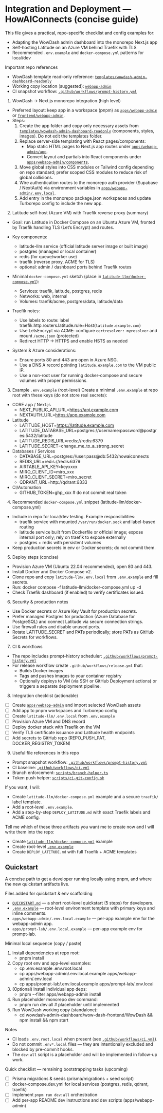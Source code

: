 # Integration and Deployment — HowAIConnects (concise guide)

This file gives a practical, repo-specific checklist and config examples for:
- Adapting the WowDash admin dashboard into the monorepo Next.js app
- Self-hosting Latitude on an Azure VM behind Traefik with TLS
- Recommended `.env.example` and `docker-compose.yml` patterns for local/dev

Important repo references
- WowDash template read-only reference: [`templates/wowdash-admin-dashboard-readonly`](templates/wowdash-admin-dashboard-readonly:1)
- Working copy location (suggested): [`webapp-admin`](webapp-admin:1)
- CI snapshot workflow: [`.github/workflows/prompt-history.yml`](.github/workflows/prompt-history.yml:1)

1) WowDash -> Next.js monorepo integration (high level)
- Preferred layout: keep app in a workspace (pnpm) as [`apps/webapp-admin`](apps/webapp-admin:1) or [`frontend/webapp-admin`](frontend/webapp-admin:1).
- Steps:
  1. Create the app folder and copy only necessary assets from [`templates/wowdash-admin-dashboard-readonly`](templates/wowdash-admin-dashboard-readonly:1) (components, styles, images). Do not edit the templates folder.
  2. Replace server-side templating with React pages/components:
     - Map static HTML pages to Next.js app routes under [`apps/webapp-admin/app`](apps/webapp-admin/app:1).
     - Convert layout and partials into React components under [`apps/webapp-admin/components`](apps/webapp-admin/components:1).
  3. Move global styles into CSS modules or Tailwind config depending on repo standard; prefer scoped CSS modules to reduce risk of global collisions.
  4. Wire authentication routes to the monorepo auth provider (Supabase / NextAuth) via environment variables in [`apps/webapp-admin/.env.local`](apps/webapp-admin/.env.local:1).
  5. Add entry in the monorepo package.json workspaces and update Turborepo config to include the new app.

2) Latitude self-host (Azure VM) with Traefik reverse proxy (summary)
- Goal: run Latitude in Docker Compose on an Ubuntu Azure VM, fronted by Traefik handling TLS (Let’s Encrypt) and routes.
- Key components:
  - latitude-llm service (official latitude server image or built image)
  - postgres (managed or local container)
  - redis (for queue/worker use)
  - traefik (reverse proxy, ACME for TLS)
  - optional: admin / dashboard ports behind Traefik routes

- Minimal `docker-compose.yml` sketch (place in [`latitude-llm/docker-compose.yml`](latitude-llm/docker-compose.yml:1)):
  - Services: traefik, latitude, postgres, redis
  - Networks: web, internal
  - Volumes: traefik/acme, postgres/data, latitude/data

- Traefik notes:
  - Use labels to route: label traefik.http.routers.latitude.rule=Host(`latitude.example.com`)
  - Use LetsEncrypt via ACME: configure `certresolver: myresolver` and mount `/acme.json` (protected)
  - Redirect HTTP -> HTTPS and enable HSTS as needed

- System & Azure considerations:
  - Ensure ports 80 and 443 are open in Azure NSG.
  - Use a DNS A record pointing `latitude.example.com` to the VM public IP.
  - Use a non-root user for running docker-compose and secure volumes with proper permissions.

3) Example `.env.example` (root-level)
Create a minimal `.env.example` at repo root with these keys (do not store real secrets):
- CORE app / Next.js
  - NEXT_PUBLIC_API_URL=https://api.example.com
  - NEXTAUTH_URL=https://app.example.com
- Latitude
  - LATITUDE_HOST=https://latitude.example.com
  - LATITUDE_DATABASE_URL=postgres://username:password@postgres:5432/latitude
  - LATITUDE_REDIS_URL=redis://redis:6379
  - LATITUDE_SECRET=change_me_to_a_strong_secret
- Databases / Services
  - DATABASE_URL=postgres://user:pass@db:5432/howaiconnects
  - REDIS_URL=redis://redis:6379
  - AIRTABLE_API_KEY=keyxxxx
  - MIRO_CLIENT_ID=miro_xxx
  - MIRO_CLIENT_SECRET=miro_secret
  - QDRANT_URL=http://qdrant:6333
- CI/Automation
  - GITHUB_TOKEN=ghp_xxx   # do not commit real token

4) Recommended `docker-compose.yml` snippet (latitude-llm/docker-compose.yml)
- Include in repo for local/dev testing. Example responsibilities:
  - traefik service with mounted `/var/run/docker.sock` and label-based routing
  - latitude service built from Dockerfile or official image; expose internal port only; rely on traefik to expose externally
  - postgres + redis with persistent volumes
- Keep production secrets in env or Docker secrets; do not commit them.

5) Deploy steps (concise)
- Provision Azure VM (Ubuntu 22.04 recommended), open 80 and 443.
- Install Docker and Docker Compose v2.
- Clone repo and copy `latitude-llm/.env.local` from `.env.example` and fill secrets.
- Run: docker compose -f latitude-llm/docker-compose.yml up -d
- Check Traefik dashboard (if enabled) to verify certificates issued.

6) Security & production notes
- Use Docker secrets or Azure Key Vault for production secrets.
- Prefer managed Postgres for production (Azure Database for PostgreSQL) and connect Latitude via secure connection strings.
- Use firewall rules and disable unused ports.
- Rotate LATITUDE_SECRET and PATs periodically; store PATs as GitHub Secrets for workflows.

7) CI & workflows
- The repo includes prompt-history scheduler: [`.github/workflows/prompt-history.yml`](.github/workflows/prompt-history.yml:1)
- For release workflow create `.github/workflows/release.yml` that:
  - Builds Docker images
  - Tags and pushes images to your container registry
  - Optionally deploys to VM (via SSH or GitHub Deployment actions) or triggers a separate deployment pipeline.

8) Integration checklist (actionable)
- [ ] Create [`apps/webapp-admin`](apps/webapp-admin:1) and import selected WowDash assets
- [ ] Add app to pnpm workspaces and Turborepo config
- [ ] Create `latitude-llm/.env.local` from `.env.example`
- [ ] Provision Azure VM and DNS record
- [ ] Deploy docker stack with Traefik on the VM
- [ ] Verify TLS certificate issuance and Latitude health endpoints
- [ ] Add secrets to GitHub repo (REPO_PUSH_PAT, DOCKER_REGISTRY_TOKEN)

9) Useful file references in this repo
- Prompt snapshot workflow: [`.github/workflows/prompt-history.yml`](.github/workflows/prompt-history.yml:1)
- CI baseline: [`.github/workflows/ci.yml`](.github/workflows/ci.yml:1)
- Branch enforcement: [`scripts/branch-helper.ts`](scripts/branch-helper.ts:1)
- Token push helper: [`scripts/ci-git-config.sh`](scripts/ci-git-config.sh:1)

If you want, I will:
- Create `latitude-llm/docker-compose.yml` example and a secure `traefik/` label template.
- Add a root-level `.env.example`.
- Add a step-by-step `DEPLOY_LATITUDE.md` with exact Traefik labels and ACME config.

Tell me which of these three artifacts you want me to create now and I will write them into the repo:
- Create [`latitude-llm/docker-compose.yml`](latitude-llm/docker-compose.yml:1) example
- Create root-level [`.env.example`](.env.example:1)
- Create `DEPLOY_LATITUDE.md` with full Traefik + ACME templates


## Quickstart

A concise path to get a developer running locally using pnpm, and where the new quickstart artifacts live.

Files added for quickstart & env scaffolding
- [`QUICKSTART.md`](../QUICKSTART.md:1) — a short root-level quickstart (5 steps) for developers.
- [`.env.example`](../.env.example:1) — root-level environment template with primary keys and inline comments.
- `apps/webapp-admin/.env.local.example` — per-app example env for the webapp-admin app.
- `apps/prompt-lab/.env.local.example` — per-app example env for prompt-lab.

Minimal local sequence (copy / paste)
1. Install dependencies at repo root:
   - pnpm install
2. Copy root env and app-level examples:
   - cp .env.example .env.root.local
   - cp apps/webapp-admin/.env.local.example apps/webapp-admin/.env.local
   - cp apps/prompt-lab/.env.local.example apps/prompt-lab/.env.local
3. (Optional) Install individual app deps:
   - pnpm --filter apps/webapp-admin install
4. Run placeholder monorepo dev command:
   - pnpm run dev:all   # placeholder until implemented
5. Run WowDash working copy (standalone):
   - cd wowdash-admin-dashboard/wow-dash-frontend/WowDash && npm install && npm start

Notes
- CI loads `.env.root.local` when present (see [`.github/workflows/ci.yml`](../.github/workflows/ci.yml:1)).
- Do not commit `.env*.local` files — they are intentionally excluded and blocked by pre-commit hooks.
- The `dev:all` script is a placeholder and will be implemented in follow-up work.

Quick checklist — remaining bootstrapping tasks (upcoming)
- [ ] Prisma migrations & seeds (prisma/migrations + seed script)
- [ ] docker-compose.dev.yml for local services (postgres, redis, qdrant, traefik)
- [ ] Implement `pnpm run dev:all` orchestration
- [ ] Add per-app README dev instructions and dev scripts (apps/webapp-admin)
